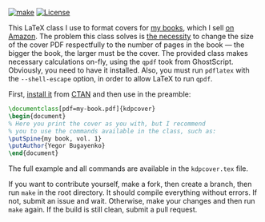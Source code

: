 [![make](https://github.com/yegor256/kdpcover/actions/workflows/make.yml/badge.svg)](https://github.com/yegor256/kdpcover/actions/workflows/make.yml)
[![License](https://img.shields.io/badge/license-MIT-green.svg)](https://github.com/yegor256/kdpcover/blob/master/LICENSE.txt)

This LaTeX class I use to format covers for [my books](https://www.yegor256.com/books.html), 
which I sell [on Amazon](https://www.amazon.com/Yegor-Bugayenko/e/B01AM1QMDK).
The problem this class solves is [the necessity](https://kdp.amazon.com/en_US/help/topic/G201953020) 
to change the size of the cover PDF respectfully 
to the number of pages in the book — the bigger
the book, the larger must be the cover. The provided class makes necessary
calculations on-fly, using the `qpdf` took from GhostScript. Obviously,
you need to have it installed. Also, you must
run `pdflatex` with the `--shell-escape` option, in order to allow LaTeX to run `qpdf`.

First, [install it](https://en.wikibooks.org/wiki/LaTeX/Installing_Extra_Packages)
from [CTAN](https://ctan.org/pkg/kdpcover) 
and then use in the preamble:

```tex
\documentclass[pdf=my-book.pdf]{kdpcover}
\begin{document}
% Here you print the cover as you with, but I recommend
% you to use the commands available in the class, such as:
\putSpine{my book, vol. 1}
\putAuthor{Yegor Bugayenko}
\end{document}
```

The full example and all commands are available in the `kdpcover.tex` file.

If you want to contribute yourself, make a fork, then create a branch, 
then run `make` in the root directory.
It should compile everything without errors. If not, submit an issue and wait.
Otherwise, make your changes and then run `make` again. If the build is
still clean, submit a pull request.
